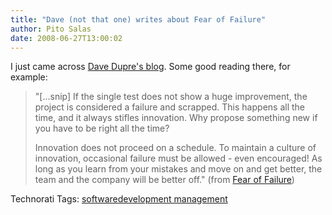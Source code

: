 ```yaml
---
title: "Dave (not that one) writes about Fear of Failure"
author: Pito Salas
date: 2008-06-27T13:00:02
---
```




I just came across [Dave Dupre's blog](<http://davedupre.com>). Some good
reading there, for example:

> "[…snip] If the single test does not show a huge improvement, the project is
> considered a failure and scrapped. This happens all the time, and it always
> stifles innovation. Why propose something new if you have to be right all
> the time?
>
> Innovation does not proceed on a schedule. To maintain a culture of
> innovation, occasional failure must be allowed - even encouraged! As long as
> you learn from your mistakes and move on and get better, the team and the
> company will be better off." (from [Fear of
> Failure](<http://davedupre.com/2007/05/07/fear-of-failure/>))

Technorati Tags: [softwaredevelopment
management](<http://technorati.com/tag/softwaredevelopment%20management>)


